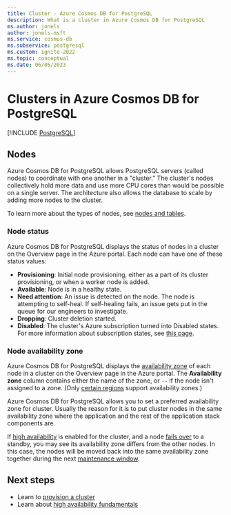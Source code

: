```yaml
---
title: Cluster - Azure Cosmos DB for PostgreSQL
description: What is a cluster in Azure Cosmos DB for PostgreSQL
ms.author: jonels
author: jonels-msft
ms.service: cosmos-db
ms.subservice: postgresql
ms.custom: ignite-2022
ms.topic: conceptual
ms.date: 06/05/2023
---
```


# Clusters in Azure Cosmos DB for PostgreSQL

[!INCLUDE [PostgreSQL](../includes/appliesto-postgresql.md)]

## Nodes

Azure Cosmos DB for PostgreSQL allows
PostgreSQL servers (called nodes) to coordinate with one another in a "cluster."
The cluster's nodes collectively hold more data and use more CPU
cores than would be possible on a single server. The architecture also allows
the database to scale by adding more nodes to the cluster.

To learn more about the types of nodes, see [nodes and
tables](concepts-nodes.md).

### Node status

Azure Cosmos DB for PostgreSQL displays the status of nodes in a cluster on the
Overview page in the Azure portal. Each node can have one of these status
values:

* **Provisioning**: Initial node provisioning, either as a part of its cluster
  provisioning, or when a worker node is added.
* **Available**: Node is in a healthy state.
* **Need attention**: An issue is detected on the node. The node is attempting
  to self-heal. If self-healing fails, an issue gets put in the queue for our
  engineers to investigate.
* **Dropping**: Cluster deletion started.
* **Disabled**: The cluster's Azure subscription turned into Disabled
  states. For more information about subscription states, see [this
  page](../../cost-management-billing/manage/subscription-states.md).

### Node availability zone

Azure Cosmos DB for PostgreSQL displays the [availability
zone](../../availability-zones/az-overview.md#availability-zones) of each node
in a cluster on the Overview page in the Azure portal. The **Availability
zone** column contains either the name of the zone, or `--` if the node isn't
assigned to a zone. (Only [certain
regions](https://azure.microsoft.com/global-infrastructure/geographies/#geographies)
support availability zones.)

Azure Cosmos DB for PostgreSQL allows you to set a preferred availability zone for cluster. Usually the reason for it is to put cluster nodes in the same availability zone where the application and the rest of the application stack components are.

If [high availability](./concepts-high-availability.md) is enabled for the cluster, and a node [fails
over](concepts-high-availability.md) to a standby, you may see its availability
zone differs from the other nodes. In this case, the nodes will be moved back
into the same availability zone together during the next [maintenance
window](concepts-maintenance.md).

## Next steps

* Learn to [provision a cluster](quickstart-create-portal.md)
* Learn about [high availability fundamentals](./concepts-high-availability.md)
